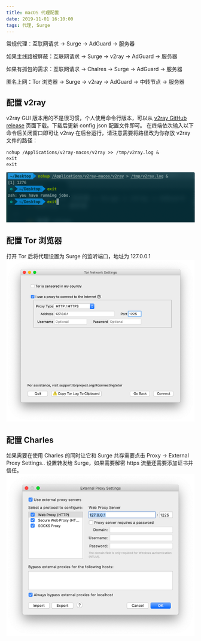 ```yaml
---
title: macOS 代理配置
date: 2019-11-01 16:10:00
tags: 代理, Surge
---
```


常规代理：互联网请求 → Surge → AdGuard → 服务器

如果主线路被屏蔽：互联网请求 → Surge → v2ray → AdGuard → 服务器

如果有抓包的需求：互联网请求 → Chalres → Surge → AdGuard → 服务器

匿名上网：Tor 浏览器 → Surge → v2ray → AdGuard → 中转节点 → 服务器

<!-- more -->

## 配置 v2ray
v2ray GUI 版本用的不是很习惯，个人使用命令行版本，可以从 [v2ray GitHub release](https://github.com/v2ray/v2ray-core/releases) 页面下载。下载后更新 config.json 配置文件即可。
在终端依次输入以下命令后关闭窗口即可让 v2ray 在后台运行，请注意需要将路径改为你存放 v2ray 文件的路径：
```
nohup /Applications/v2ray-macos/v2ray >> /tmp/v2ray.log &
exit
exit
```
![](/media/v2ray.png)

## 配置 Tor 浏览器
打开 Tor 后将代理设置为 Surge 的监听端口，地址为 127.0.0.1
![](/media/Tor.png)

## 配置 Charles
如果需要在使用 Charles 的同时让它和 Surge 共存需要点击 Proxy → External Proxy Settings.. 设置转发给 Surge，如果需要解密 https 流量还需要添加证书并信任。
![](/media/Charles.png)
